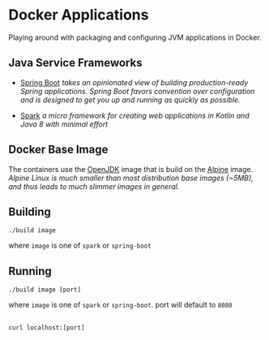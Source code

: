 # Docker Applications

Playing around with packaging and configuring JVM applications in Docker.

## Java Service Frameworks

- [Spring Boot](https://projects.spring.io/spring-boot/) _takes an opinionated view of building production-ready Spring applications. Spring Boot favors convention over configuration and is designed to get you up and running as quickly as possible._

- [Spark](http://sparkjava.com/) _a micro framework for creating web applications in Kotlin and Java 8 with minimal effort_

## Docker Base Image

The containers use the [OpenJDK](https://hub.docker.com/\_/openjdk/) image that is build on the [Alpine](https://hub.docker.com/\_/alpine/) image. _Alpine Linux is much smaller than most distribution base images (~5MB), and thus leads to much slimmer images in general._

## Building

```console
./build image
```

where `image` is one of `spark` or `spring-boot`

## Running

```console
./build image [port]
```

where `image` is one of `spark` or `spring-boot`. port will default to `8080`

##

```console
curl localhost:[port]
```
